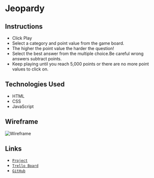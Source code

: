 # Jeopardy

## Instructions

- Click Play
- Select a category and point value from the game board.
- The higher the point value the harder the question!
- Select the best answer from the multiple choice.Be careful wrong answers subtract points.
- Keep playing until you reach 5,000 points or there are no more point values to click on.

## Technologies Used

- HTML
- CSS
- JavaScript

## Wireframe

![Wireframe](https://i.imgur.com/kq2iiBF.jpg)

## Links

- [`Project`](https://sharp-raman-88b1ae.netlify.com/)
- [`Trello Board`](https://trello.com/b/rdd0ZGo8/project-1)
- [`GitHub`](https://git.generalassemb.ly/armoneyj210/project_1)
